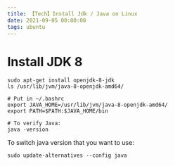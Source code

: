 ```yaml
---
title: 【Tech】Install Jdk / Java on Linux
date: 2021-09-05 00:00:00
tags: ubuntu
---
```


# Install JDK 8

    sudo apt-get install openjdk-8-jdk
    ls /usr/lib/jvm/java-8-openjdk-amd64/

    # Put in ~/.bashrc
    export JAVA_HOME=/usr/lib/jvm/java-8-openjdk-amd64/
    export PATH=$PATH:$JAVA_HOME/bin

    # To verify Java:
    java -version

To switch java version that you want to use: 

    sudo update-alternatives --config java
